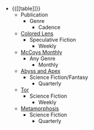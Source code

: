 - {{[[table]]}}
    - Publication
        - Genre 
            - Cadence 
    - [Colored Lens](http://thecoloredlens.com/?page_id=8)
        - Speculative Fiction
            - Weekly 
    - [McCoys Monthly ](https://www.mccoysmonthly.com/submit)
        - Any Genre
            - Monthly 
    - [Abyss and Apex](https://www.abyssapexzine.com/archives-2021/)
        - Science Fiction/Fantasy
            - Quarterly
    - [Tor ](https://www.tor.com/)
        - Science Fiction
            - Weekly 
    - [Metamorphosis](https://magazine.metaphorosis.com/guidelines/)
        - Science Fiction
            - Quarterly 

